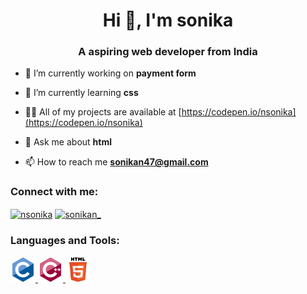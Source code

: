 <h1 align="center">Hi 👋, I'm sonika</h1>
<h3 align="center">A aspiring web developer from India</h3>

- 🔭 I’m currently working on **payment form**

- 🌱 I’m currently learning **css**

- 👨‍💻 All of my projects are available at [https://codepen.io/nsonika](https://codepen.io/nsonika)

- 💬 Ask me about **html**

- 📫 How to reach me **sonikan47@gmail.com**

<h3 align="left">Connect with me:</h3>
<p align="left">
<a href="https://codepen.io/nsonika" target="blank"><img align="center" src="https://raw.githubusercontent.com/rahuldkjain/github-profile-readme-generator/master/src/images/icons/Social/codepen.svg" alt="nsonika" height="30" width="40" /></a>
<a href="https://twitter.com/sonikan_" target="blank"><img align="center" src="https://raw.githubusercontent.com/rahuldkjain/github-profile-readme-generator/master/src/images/icons/Social/twitter.svg" alt="sonikan_" height="30" width="40" /></a>
</p>

<h3 align="left">Languages and Tools:</h3>
<p align="left"> <a href="https://www.cprogramming.com/" target="_blank" rel="noreferrer"> <img src="https://raw.githubusercontent.com/devicons/devicon/master/icons/c/c-original.svg" alt="c" width="40" height="40"/> </a> <a href="https://www.w3schools.com/cpp/" target="_blank" rel="noreferrer"> <img src="https://raw.githubusercontent.com/devicons/devicon/master/icons/cplusplus/cplusplus-original.svg" alt="cplusplus" width="40" height="40"/> </a> <a href="https://www.w3.org/html/" target="_blank" rel="noreferrer"> <img src="https://raw.githubusercontent.com/devicons/devicon/master/icons/html5/html5-original-wordmark.svg" alt="html5" width="40" height="40"/> </a> </p>
